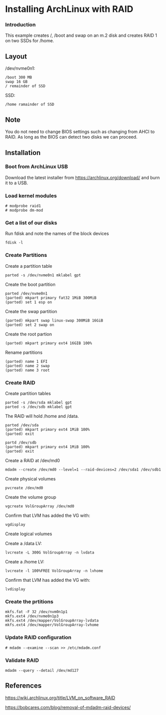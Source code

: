 # Installing ArchLinux with RAID

### Introduction
This example creates /, /boot and swap on an m.2 disk and creates RAID 1 on two SSDs for /home.

## Layout

/dev/nvme0n1:

```
/boot 300 MB
swap 16 GB
/ remainder of SSD
```

SSD:

```
/home ramainder of SSD
```

## Note

You do not need to change BIOS settings such as changing from AHCI to RAID. As long as the BIOS can detect two disks we can proceed.

## Installation

### Boot from ArchLinux USB

 Download the latest installer from https://archlinux.org/download/ and burn it to a USB.

### Load kernel modules
 
 ```
 # modprobe raid1
 # modprobe dm-mod
 ```

### Get a list of our disks

Run fdisk and note the names of the block devices
```
fdisk -l
```

### Create Partitions

Create a partition table

```
parted -s /dev/nvme0n1 mklabel gpt
```

Create the boot partition

```
parted /dev/nvme0n1
(parted) mkpart primary fat32 1MiB 300MiB
(parted) set 1 esp on
```

Create the swap partition

```
(parted) mkpart swap linux-swap 300MiB 16GiB
(parted) set 2 swap on
```


Create the root partion

```
(parted) mkpart primary ext4 16GIB 100%
```

Rename partitions

```
(parted) name 1 EFI
(parted) name 2 swap
(parted) name 3 root
```

### Create RAID

Create partition tables

```
parted -s /dev/sda mklabel gpt
parted -s /dev/sdb mklabel gpt
```

The RAID will hold /home and /data.

```
parted /dev/sda
(parted) mkpart primary ext4 1MiB 100%
(parted) exit
```

```
partd /dev/sdb
(parted) mkpart primary ext4 1MiB 100%
(parted) exit
```

Create a RAID at /dev/md0

```
mdadm --create /dev/md0 --level=1 --raid-devices=2 /dev/sda1 /dev/sdb1
```

Create physical volumes

```
pvcreate /dev/md0
```

Create the volume group

```
vgcreate VolGroupArray /dev/md0
```

Confirm that LVM has added the VG with:

```
vgdisplay
```

Create logical volumes

Create a /data LV:

```
lvcreate -L 300G VolGroupArray -n lvdata
```

Create a /home LV:

```
lvcreate -l 100%FREE VolGroupArray -n lvhome
```

Confirm that LVM has added the VG with:

```
lvdisplay
```

### Create the prtitions

```
mkfs.fat -F 32 /dev/nvm0n1p1
mkfs.ext4 /dev/nvme0n1p3
mkfs.ext4 /dev/mapper/VolGroupArray-lvdata
mkfs.ext4 /dev/mapper/VolGroupArray-lvhome
```

### Update RAID configuration

```
# mdadm --examine --scan >> /etc/mdadm.conf
```


### Validate RAID

```
mdadm --query --detail /dev/md127
```

## References

https://wiki.archlinux.org/title/LVM_on_software_RAID

https://bobcares.com/blog/removal-of-mdadm-raid-devices/
